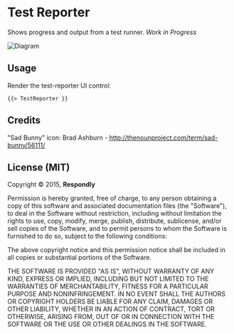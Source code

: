 # Test Reporter
Shows progress and output from a test runner. *Work in Progress*


![Diagram](https://cloud.githubusercontent.com/assets/185555/5636070/93a97b54-9653-11e4-9135-964691d40cac.png)



## Usage
Render the test-reporter UI control:

    {{> TestReporter }}



## Credits

"Sad Bunny" icon: Brad Ashburn - http://thenounproject.com/term/sad-bunny/56111/




## License (MIT)

Copyright © 2015, **Respondly**

Permission is hereby granted, free of charge, to any person obtaining a copy
of this software and associated documentation files (the "Software"), to deal
in the Software without restriction, including without limitation the rights
to use, copy, modify, merge, publish, distribute, sublicense, and/or sell
copies of the Software, and to permit persons to whom the Software is
furnished to do so, subject to the following conditions:

The above copyright notice and this permission notice shall be included in
all copies or substantial portions of the Software.

THE SOFTWARE IS PROVIDED "AS IS", WITHOUT WARRANTY OF ANY KIND, EXPRESS OR
IMPLIED, INCLUDING BUT NOT LIMITED TO THE WARRANTIES OF MERCHANTABILITY,
FITNESS FOR A PARTICULAR PURPOSE AND NONINFRINGEMENT. IN NO EVENT SHALL THE
AUTHORS OR COPYRIGHT HOLDERS BE LIABLE FOR ANY CLAIM, DAMAGES OR OTHER
LIABILITY, WHETHER IN AN ACTION OF CONTRACT, TORT OR OTHERWISE, ARISING FROM,
OUT OF OR IN CONNECTION WITH THE SOFTWARE OR THE USE OR OTHER DEALINGS IN
THE SOFTWARE.
